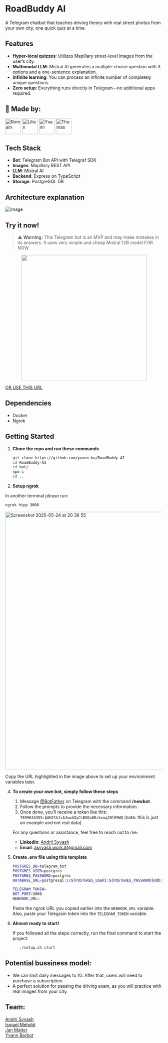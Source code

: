 # RoadBuddy AI
A Telegram chatbot that teaches driving theory with real street photos from your own city, one quick quiz at a time.

## Features

- **Hyper-local quizzes**: Utilizes Mapillary street-level images from the user’s city.
- **Multimodal LLM**: Mistral AI generates a multiple-choice question with 3 options and a one-sentence explanation.
- **Infinite learning**: You can process an infinite number of completely unique questions.
- **Zero setup**: Everything runs directly in Telegram—no additional apps required.

## 🙌 Made by: 

[//]: contributor-faces
<a href="https://github.com/redarling"><img src="https://avatars.githubusercontent.com/u/79450349?v=4" title="Romain" width="50" height="50"></a>
<a href="https://github.com/Jan-Matter"><img src="https://avatars.githubusercontent.com/u/93545347?v=4" title="Lilien" width="50" height="50"></a>
<a href="https://github.com/yvann-ba"><img src="https://avatars.githubusercontent.com/u/97234242?v=4" title="Yvann" width="50" height="50"></a>
<a href="https://github.com/ismaelmehdid"><img src="https://avatars.githubusercontent.com/u/149189461?v=4" title="Thomas" width="50" height="50"></a>

[//]: contributor-faces
## Tech Stack

- **Bot**: Telegram Bot API with Telegraf SDK
- **Images**: Mapillary REST API
- **LLM**: Mistral AI
- **Backend**: Express on TypeScript
- **Storage**: PostgreSQL DB

## Architecture explanation
![image](https://github.com/user-attachments/assets/0135a9df-ed87-46c6-b666-4fa49fc743f7)


## Try it now!
> ⚠️ **Warning:** This Telegram bot is an MVP and may make mistakes in its answers. It uses very simple and cheap Mistral 12B model FOR NOW.

<div style="text-align: center;">
  <img width="400" src="https://github.com/user-attachments/assets/fa16db81-f685-4cfb-b06b-1008de17fb9e" />
</div>

[OR USE THIS URL](https://t.me/road_buddy_ai_bot)


## Dependencies

   - Docker
   - Ngrok
     
## Getting Started

1. **Clone the repo and run these commands**

   ```bash
   git clone https://github.com/yvann-ba/RoadBuddy-AI
   cd RoadBuddy-AI
   cd bot/
   npm i
   cd ..
   ```
2. **Setup ngrok**

In another terminal please run:

   ```bash
   ngrok htpp 3000
   ```


   <img width="821" alt="Screenshot 2025-05-24 at 20 36 55" src="https://github.com/user-attachments/assets/590ac93b-2779-43ec-b1af-bedeb65366d0" />

   Copy the URL highlighted in the image above to set up your environment variables later.

4. **To create your own bot, simply follow these steps**
   1. Message [@BotFather](https://t.me/BotFather) on Telegram with the command **/newbot**.
   2. Follow the prompts to provide the necessary information.
   3. Once done, you’ll receive a token like this: `7899634355:AAH21k1iAJuw4UyCLBXQo80zkvuqJ0f89WQ` (note: this is just an example and not real data).

   For any questions or assistance, feel free to reach out to me:
      - **LinkedIn**: [Andrii Syvash](https://www.linkedin.com/in/asyvash/)
      - **Email**: [asyvash.work.it@gmail.com](mailto:asyvash.work.it@gmail.com)
     
3. **Create .env file using this template**

   ```bash
   POSTGRES_DB=telegram_bot
   POSTGRES_USER=postgres
   POSTGRES_PASSWORD=postgres
   DATABASE_URL=postgresql://${POSTGRES_USER}:${POSTGRES_PASSWORD}@db:5432/${POSTGRES_DB}
   
   TELEGRAM_TOKEN=
   BOT_PORT=3000
   WEBHOOK_URL=
   ```
   Paste the ngrok URL you copied earlier into the `WEBHOOK_URL` variable.
   Also, paste your Telegram token into the `TELEGRAM_TOKEN` variable.

5. **Almost ready to start!**

   If you followed all the steps correctly, run the final command to start the project:

   ```bash
      ./setup.sh start
   ```

## Potential bussiness model:

   - We can limit daily messages to 10. After that, users will need to purchase a subscription.
   - A perfect solution for passing the driving exam, as you will practice with real images from your city.

## Team:
[Andrii Syvash](https://www.linkedin.com/in/asyvash/)<br>
[Ismael Mehdid](https://www.linkedin.com/in/ismaelmehdid/)<br>
[Jan Matter](https://www.linkedin.com/in/jan-matter-855aa4191/)<br>
[Yvann Barbot](https://www.linkedin.com/in/yvann-barbot/)
